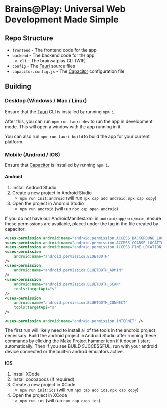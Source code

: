 # Brains@Play: Universal Web Development Made Simple

## Repo Structure
- `frontend` - The frontend code for the app
- `backend` - The backend code for the app
    - `cli` - The brainsatplay CLI (WIP)
- `config` - The [Tauri] source files
- `capacitor.config.js` - The [Capacitor] configuration file

## Building
### Desktop (Windows / Mac / Linux)
Ensure that the [Tauri] CLI is installed by running `npm i`.

After this, you can run `npm run tauri dev` to run the app in development mode. This will open a window with the app running in it. 

You can also run `npm run tauri build` to build the app for your current platform.

### Mobile (Android / IOS)
Ensure that [Capacitor] is installed by running `npm i`.

#### Android
1. Install Android Studio
2. Create a new project in Android Studio
    - `npm run init:android` (will run `npx cap add android`, `npx cap copy`)
3. Open the project in Android Studio
    - `npm run android` (will run `npx cap open android`)

If you do not have our AndroidManifest.xml in `android/app/src/main`, ensure these permissions are available, placed under the <!-- Permissions --> tag in the file created by capacitor:
```xml
<uses-permission android:name="android.permission.ACCESS_BACKGROUND_LOCATION" />
<uses-permission android:name="android.permission.ACCESS_COARSE_LOCATION"  />
<uses-permission android:name="android.permission.ACCESS_FINE_LOCATION"  />
<uses-permission
    android:name="android.permission.BLUETOOTH"
/>
<uses-permission
    android:name="android.permission.BLUETOOTH_ADMIN"
/>
<uses-permission
    android:name="android.permission.BLUETOOTH_SCAN"
    tools:targetApi="s"
/>
<uses-permission
    android:name="android.permission.BLUETOOTH_CONNECT"
    tools:targetApi="s"
/>

<uses-permission android:name="android.permission.INTERNET" />
```

The first run will likely need to install all of the tools in the android project necessary. Build the android project in Android Studio after running these commands by clicking the Make Project hammer icon if it doesn't start automatically. Then if you see BUILD SUCCESSFUL, run with your android device connected or the built-in android emulators active.

#### IOS 
1. Install XCode
2. Install cocoapods (if required)
3. Create a new project in XCode
    - `npm run init:ios` (will run `npx cap add ios`, `npx cap copy`)
4. Open the project in XCode
    - `npm run ios` (will run `npx cap open ios`)


[Capacitor]: https://capacitorjs.com/
[Tauri]: https://tauri.app/

